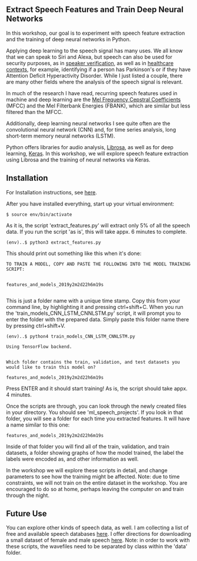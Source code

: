  
## Extract Speech Features and Train Deep Neural Networks

In this workshop, our goal is to experiment with speech feature extraction and the training of deep neural networks in Python.

Applying deep learning to the speech signal has many uses. We all know that we can speak to Siri and Alexa, but speech can also be used for security purposes, as in <a href="https://arxiv.org/abs/1803.05427">speaker verification</a>, as well as in <a href="https://www.dw.com/en/voice-analysis-an-objective-diagnostic-tool-based-on-flawed-algorithms/a-17187057">healthcare contexts</a>, for example, identifying if a person has Parkinson's or if they have Attention Deficit Hyperactivity Disorder. While I just listed a couple, there are many other fields where the analysis of the speech signal is relevant.

In much of the research I have read, recurring speech features used in machine and deep learning are the <a href="http://practicalcryptography.com/miscellaneous/machine-learning/guide-mel-frequency-cepstral-coefficients-mfccs/">Mel Frequency Cepstral Coefficients</a> (MFCC) and the Mel Filterbank Energies (FBANK), which are similar but less filtered than the MFCC.

Additionally, deep learning neural networks I see quite often are the convolutional neural network (CNN) and, for time series analysis, long short-term memory neural networks (LSTM). 

Python offers libraries for audio analysis, <a href="https://librosa.github.io/">Librosa</a>, as well as for deep learning, <a href="https://keras.io/">Keras</a>. In this workshop, we will explore speech feature extraction using Librosa and the training of neural networks via Keras. 

## Installation

For Installation instructions, see <a href="https://github.com/a-n-rose/Build-CNN-or-LSTM-or-CNNLSTM-with-speech-features/blob/master/INSTALLATION.md">here</a>.

After you have installed everything, start up your virtual environment:

```
$ source env/bin/activate
```
As it is, the script 'extract_features.py' will extract only 5% of all the speech data. If you run the script 'as is', this will take appx. 6 minutes to complete. 

```
(env)..$ python3 extract_features.py
```
This should print out something like this when it's done:

```
TO TRAIN A MODEL, COPY AND PASTE THE FOLLOWING INTO THE MODEL TRAINING SCRIPT:


features_and_models_2019y2m2d22h6m19s


```
This is just a folder name with a unique time stamp. Copy this from your command line, by highlighting it and pressing ctrl+shift+C. When you run the 'train_models_CNN_LSTM_CNNLSTM.py' script, it will prompt you to enter the folder with the prepared data. Simply paste this folder name there by pressing ctrl+shift+V.

```
(env)..$ python4 train_models_CNN_LSTM_CNNLSTM.py

Using TensorFlow backend.


Which folder contains the train, validation, and test datasets you would like to train this model on?

features_and_models_2019y2m2d22h6m19s

```

Press ENTER and it should start training! As is, the script should take appx. 4 minutes. 

Once the scripts are through, you can look through the newly created files in your directory. You should see 'ml_speech_projects'. If you look in that folder, you will see a folder for each time you extracted features. It will have a name similar to this one:

```
features_and_models_2019y2m2d22h6m19s
```

Inside of that folder you will find all of the train, validation, and train datasets, a folder showing graphs of how the model trained, the label the labels were encoded as, and other information as well.

In the workshop we will explore these scripts in detail, and change parameters to see how the training might be affected. Note: due to time constraints, we will not train on the entire dataset in the workshop. You are encouraged to do so at home, perhaps leaving the computer on and train through the night. 


## Future Use

You can explore other kinds of speech data, as well. I am collecting a list of free and available speech databases <a href="https://a-n-rose.github.io/2019/01/06/resources-publicly-available-speech-databases.html">here</a>. I offer directions for downloading a small dataset of female and male speech <a href="https://a-n-rose.github.io/2019/01/31/small-female-male-speech-data.html">here</a>. Note: in order to work with these scripts, the wavefiles need to be separated by class within the 'data' folder.

